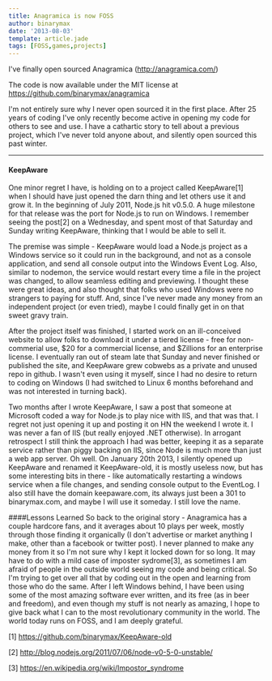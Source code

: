 ```yaml
---
title: Anagramica is now FOSS
author: binarymax
date: '2013-08-03'
template: article.jade
tags: [FOSS,games,projects]
---
```


I've finally open sourced Anagramica (http://anagramica.com/) 

The code is now available under the MIT license at https://github.com/binarymax/anagramica

I'm not entirely sure why I never open sourced it in the first place.  After 25 years of coding I've only recently become active in opening my code for others to see and use.  I have a cathartic story to tell about a previous project, which I've never told anyone about, and silently open sourced this past winter.

---

#### KeepAware
One minor regret I have, is holding on to a project called KeepAware[1] when I should have just opened the darn thing and let others use it and grow it.  In the beginning of July 2011, Node.js hit v0.5.0.  A huge milestone for that release was the port for Node.js to run on Windows.  I remember seeing the post[2] on a Wednesday, and spent most of that Saturday and Sunday writing KeepAware, thinking that I would be able to sell it.

The premise was simple - KeepAware would load a Node.js project as a Windows service so it could run in the background, and not as a console application, and send all console output into the Windows Event Log.  Also, similar to nodemon, the service would restart every time a file in the project was changed, to allow seamless editing and previewing.  I thought these were great ideas, and also thought that folks who used Windows were no strangers to paying for stuff.  And, since I've never made any money from an independent project (or even tried), maybe I could finally get in on that sweet gravy train.

After the project itself was finished, I started work on an ill-conceived website to allow folks to download it under a tiered license - free for non-commerial use, $20 for a commercial license, and $Zillions for an enterprise license.  I eventually ran out of steam late that Sunday and never finished or published the site, and KeepAware grew cobwebs as a private and unused repo in github.  I wasn't even using it myself, since I had no desire to return to coding on Windows (I had switched to Linux 6 months beforehand and was not interested in turning back).

Two months after I wrote KeepAware, I saw a post that someone at Microsoft coded a way for Node.js to play nice with IIS, and that was that.  I regret not just opening it up and posting it on HN the weekend I wrote it.  I was never a fan of IIS (but really enjoyed .NET otherwise).  In arrogant retrospect I still think the approach I had was better, keeping it as a separate service rather than piggy backing on IIS, since Node is much more than just a web app server.  Oh well.  On January 20th 2013, I silently opened up KeepAware and renamed it KeepAware-old, it is mostly useless now, but has some interesting bits in there - like automatically restarting a windows service when a file changes, and sending console output to the EventLog.  I also still have the domain keepaware.com, its always just been a 301 to binarymax.com, and maybe I will use it someday.  I still love the name.

####Lessons Learned
So back to the original story - Anagramica has a couple hardcore fans, and it averages about 10 plays per week, mostly through those finding it organically (I don't advertise or market anything I make, other than a facebook or twitter post).  I never planned to make any money from it so I'm not sure why I kept it locked down for so long.  It may have to do with a mild case of imposter sydrome[3], as sometimes I am afraid of people in the outside world seeing my code and being critical.  So I'm trying to get over all that by coding out in the open and learning from those who do the same.  After I left Windows behind, I have been using some of the most amazing software ever written, and its free (as in beer and freedom), and even though my stuff is not nearly as amazing, I hope to give back what I can to the most revolutionary community in the world.  The world today runs on FOSS, and I am deeply grateful.

[1] https://github.com/binarymax/KeepAware-old

[2] http://blog.nodejs.org/2011/07/06/node-v0-5-0-unstable/

[3] https://en.wikipedia.org/wiki/Impostor_syndrome